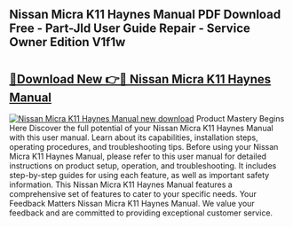 ## Nissan Micra K11 Haynes Manual PDF Download Free - Part-Jld User Guide Repair - Service Owner Edition V1f1w

# <h2><a href="http://cf24496.oget.top/?id=Nissan+Micra+K11+Haynes+Manual">🔗Download New 👉🔴 Nissan Micra K11 Haynes Manual</a></h2>

[![Nissan Micra K11 Haynes Manual new download](https://i.imgur.com/5g1atiW.png)](http://cf24496.oget.top/?id=Nissan+Micra+K11+Haynes+Manual)
Product Mastery Begins Here Discover the full potential of your Nissan Micra K11 Haynes Manual with this user manual. Learn about its capabilities, installation steps, operating procedures, and troubleshooting tips. Before using your Nissan Micra K11 Haynes Manual, please refer to this user manual for detailed instructions on product setup, operation, and troubleshooting. It includes step-by-step guides for using each feature, as well as important safety information. This Nissan Micra K11 Haynes Manual features a comprehensive set of features to cater to your specific needs. Your Feedback Matters Nissan Micra K11 Haynes Manual. We value your feedback and are committed to providing exceptional customer service.
